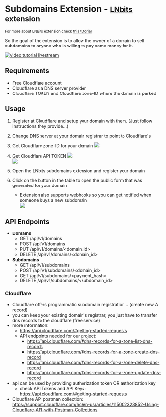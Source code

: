 # Subdomains Extension - <small>[LNbits](https://github.com/lnbits/lnbits) extension</small>

<small>For more about LNBits extension check [this tutorial](https://github.com/lnbits/lnbits/wiki/LNbits-Extensions)</small>

So the goal of the extension is to allow the owner of a domain to sell subdomains to anyone who is willing to pay some money for it.

[![video tutorial livestream](http://img.youtube.com/vi/O1X0fy3uNpw/0.jpg)](https://youtu.be/O1X0fy3uNpw 'video tutorial subdomains')

## Requirements

- Free Cloudflare account
- Cloudflare as a DNS server provider
- Cloudflare TOKEN and Cloudflare zone-ID where the domain is parked

## Usage

1. Register at Cloudflare and setup your domain with them. (Just follow instructions they provide...)
2. Change DNS server at your domain registrar to point to Cloudflare's
3. Get Cloudflare zone-ID for your domain
   <img src="https://i.imgur.com/xOgapHr.png">
4. Get Cloudflare API TOKEN
   <img src="https://i.imgur.com/BZbktTy.png">  
   <img src="https://i.imgur.com/YDZpW7D.png">
5. Open the LNbits subdomains extension and register your domain
6. Click on the button in the table to open the public form that was generated for your domain

   - Extension also supports webhooks so you can get notified when someone buys a new subdomain\
     <img src="https://i.imgur.com/hiauxeR.png">

## API Endpoints

- **Domains**
  - GET /api/v1/domains
  - POST /api/v1/domains
  - PUT /api/v1/domains/<domain_id>
  - DELETE /api/v1/domains/<domain_id>
- **Subdomains**
  - GET /api/v1/subdomains
  - POST /api/v1/subdomains/<domain_id>
  - GET /api/v1/subdomains/<payment_hash>
  - DELETE /api/v1/subdomains/<subdomain_id>

### Cloudflare

- Cloudflare offers programmatic subdomain registration... (create new A record)
- you can keep your existing domain's registrar, you just have to transfer dns records to the cloudflare (free service)
- more information:
  - https://api.cloudflare.com/#getting-started-requests
  - API endpoints needed for our project:
    - https://api.cloudflare.com/#dns-records-for-a-zone-list-dns-records
    - https://api.cloudflare.com/#dns-records-for-a-zone-create-dns-record
    - https://api.cloudflare.com/#dns-records-for-a-zone-delete-dns-record
    - https://api.cloudflare.com/#dns-records-for-a-zone-update-dns-record
- api can be used by providing authorization token OR authorization key
  - check API Tokens and API Keys : https://api.cloudflare.com/#getting-started-requests
- Cloudflare API postman collection: https://support.cloudflare.com/hc/en-us/articles/115002323852-Using-Cloudflare-API-with-Postman-Collections
